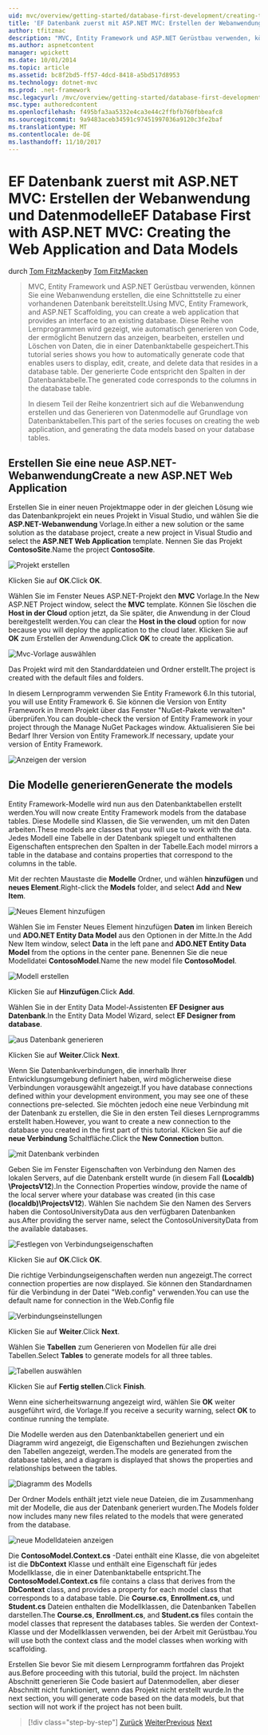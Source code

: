 ```yaml
---
uid: mvc/overview/getting-started/database-first-development/creating-the-web-application
title: 'EF Datenbank zuerst mit ASP.NET MVC: Erstellen der Webanwendung und Datenmodelle | Microsoft Docs'
author: tfitzmac
description: "MVC, Entity Framework und ASP.NET Gerüstbau verwenden, können Sie eine Webanwendung erstellen, die eine Schnittstelle zu einer vorhandenen Datenbank bereitstellt. Dieses Lernprogramm Seri..."
ms.author: aspnetcontent
manager: wpickett
ms.date: 10/01/2014
ms.topic: article
ms.assetid: bc8f2bd5-ff57-4dcd-8418-a5bd517d8953
ms.technology: dotnet-mvc
ms.prod: .net-framework
msc.legacyurl: /mvc/overview/getting-started/database-first-development/creating-the-web-application
msc.type: authoredcontent
ms.openlocfilehash: f495bfa3aa5332e4ca3e44c2ffbfb760fbbeafc8
ms.sourcegitcommit: 9a9483aceb34591c97451997036a9120c3fe2baf
ms.translationtype: MT
ms.contentlocale: de-DE
ms.lasthandoff: 11/10/2017
---
```

<a name="ef-database-first-with-aspnet-mvc-creating-the-web-application-and-data-models"></a><span data-ttu-id="645c3-104">EF Datenbank zuerst mit ASP.NET MVC: Erstellen der Webanwendung und Datenmodelle</span><span class="sxs-lookup"><span data-stu-id="645c3-104">EF Database First with ASP.NET MVC: Creating the Web Application and Data Models</span></span>
====================
<span data-ttu-id="645c3-105">durch [Tom FitzMacken](https://github.com/tfitzmac)</span><span class="sxs-lookup"><span data-stu-id="645c3-105">by [Tom FitzMacken](https://github.com/tfitzmac)</span></span>

> <span data-ttu-id="645c3-106">MVC, Entity Framework und ASP.NET Gerüstbau verwenden, können Sie eine Webanwendung erstellen, die eine Schnittstelle zu einer vorhandenen Datenbank bereitstellt.</span><span class="sxs-lookup"><span data-stu-id="645c3-106">Using MVC, Entity Framework, and ASP.NET Scaffolding, you can create a web application that provides an interface to an existing database.</span></span> <span data-ttu-id="645c3-107">Diese Reihe von Lernprogrammen wird gezeigt, wie automatisch generieren von Code, der ermöglicht Benutzern das anzeigen, bearbeiten, erstellen und Löschen von Daten, die in einer Datenbanktabelle gespeichert.</span><span class="sxs-lookup"><span data-stu-id="645c3-107">This tutorial series shows you how to automatically generate code that enables users to display, edit, create, and delete data that resides in a database table.</span></span> <span data-ttu-id="645c3-108">Der generierte Code entspricht den Spalten in der Datenbanktabelle.</span><span class="sxs-lookup"><span data-stu-id="645c3-108">The generated code corresponds to the columns in the database table.</span></span>
> 
> <span data-ttu-id="645c3-109">In diesem Teil der Reihe konzentriert sich auf die Webanwendung erstellen und das Generieren von Datenmodelle auf Grundlage von Datenbanktabellen.</span><span class="sxs-lookup"><span data-stu-id="645c3-109">This part of the series focuses on creating the web application, and generating the data models based on your database tables.</span></span>


## <a name="create-a-new-aspnet-web-application"></a><span data-ttu-id="645c3-110">Erstellen Sie eine neue ASP.NET-Webanwendung</span><span class="sxs-lookup"><span data-stu-id="645c3-110">Create a new ASP.NET Web Application</span></span>

<span data-ttu-id="645c3-111">Erstellen Sie in einer neuen Projektmappe oder in der gleichen Lösung wie das Datenbankprojekt ein neues Projekt in Visual Studio, und wählen Sie die **ASP.NET-Webanwendung** Vorlage.</span><span class="sxs-lookup"><span data-stu-id="645c3-111">In either a new solution or the same solution as the database project, create a new project in Visual Studio and select the **ASP.NET Web Application** template.</span></span> <span data-ttu-id="645c3-112">Nennen Sie das Projekt **ContosoSite**.</span><span class="sxs-lookup"><span data-stu-id="645c3-112">Name the project **ContosoSite**.</span></span>

![Projekt erstellen](creating-the-web-application/_static/image1.png)

<span data-ttu-id="645c3-114">Klicken Sie auf **OK**.</span><span class="sxs-lookup"><span data-stu-id="645c3-114">Click **OK**.</span></span>

<span data-ttu-id="645c3-115">Wählen Sie im Fenster Neues ASP.NET-Projekt den **MVC** Vorlage.</span><span class="sxs-lookup"><span data-stu-id="645c3-115">In the New ASP.NET Project window, select the **MVC** template.</span></span> <span data-ttu-id="645c3-116">Können Sie löschen die **Host in der Cloud** option jetzt, da Sie später, die Anwendung in der Cloud bereitgestellt werden.</span><span class="sxs-lookup"><span data-stu-id="645c3-116">You can clear the **Host in the cloud** option for now because you will deploy the application to the cloud later.</span></span> <span data-ttu-id="645c3-117">Klicken Sie auf **OK** zum Erstellen der Anwendung.</span><span class="sxs-lookup"><span data-stu-id="645c3-117">Click **OK** to create the application.</span></span>

![Mvc-Vorlage auswählen](creating-the-web-application/_static/image2.png)

<span data-ttu-id="645c3-119">Das Projekt wird mit den Standarddateien und Ordner erstellt.</span><span class="sxs-lookup"><span data-stu-id="645c3-119">The project is created with the default files and folders.</span></span>

<span data-ttu-id="645c3-120">In diesem Lernprogramm verwenden Sie Entity Framework 6.</span><span class="sxs-lookup"><span data-stu-id="645c3-120">In this tutorial, you will use Entity Framework 6.</span></span> <span data-ttu-id="645c3-121">Sie können die Version von Entity Framework in Ihrem Projekt über das Fenster "NuGet-Pakete verwalten" überprüfen.</span><span class="sxs-lookup"><span data-stu-id="645c3-121">You can double-check the version of Entity Framework in your project through the Manage NuGet Packages window.</span></span> <span data-ttu-id="645c3-122">Aktualisieren Sie bei Bedarf Ihrer Version von Entity Framework.</span><span class="sxs-lookup"><span data-stu-id="645c3-122">If necessary, update your version of Entity Framework.</span></span>

![Anzeigen der version](creating-the-web-application/_static/image3.png)

## <a name="generate-the-models"></a><span data-ttu-id="645c3-124">Die Modelle generieren</span><span class="sxs-lookup"><span data-stu-id="645c3-124">Generate the models</span></span>

<span data-ttu-id="645c3-125">Entity Framework-Modelle wird nun aus den Datenbanktabellen erstellt werden.</span><span class="sxs-lookup"><span data-stu-id="645c3-125">You will now create Entity Framework models from the database tables.</span></span> <span data-ttu-id="645c3-126">Diese Modelle sind Klassen, die Sie verwenden, um mit den Daten arbeiten.</span><span class="sxs-lookup"><span data-stu-id="645c3-126">These models are classes that you will use to work with the data.</span></span> <span data-ttu-id="645c3-127">Jedes Modell eine Tabelle in der Datenbank spiegelt und enthaltenen Eigenschaften entsprechen den Spalten in der Tabelle.</span><span class="sxs-lookup"><span data-stu-id="645c3-127">Each model mirrors a table in the database and contains properties that correspond to the columns in the table.</span></span>

<span data-ttu-id="645c3-128">Mit der rechten Maustaste die **Modelle** Ordner, und wählen **hinzufügen** und **neues Element**.</span><span class="sxs-lookup"><span data-stu-id="645c3-128">Right-click the **Models** folder, and select **Add** and **New Item**.</span></span>

![Neues Element hinzufügen](creating-the-web-application/_static/image4.png)

<span data-ttu-id="645c3-130">Wählen Sie im Fenster Neues Element hinzufügen **Daten** im linken Bereich und **ADO.NET Entity Data Model** aus den Optionen in der Mitte.</span><span class="sxs-lookup"><span data-stu-id="645c3-130">In the Add New Item window, select **Data** in the left pane and **ADO.NET Entity Data Model** from the options in the center pane.</span></span> <span data-ttu-id="645c3-131">Benennen Sie die neue Modelldatei **ContosoModel**.</span><span class="sxs-lookup"><span data-stu-id="645c3-131">Name the new model file **ContosoModel**.</span></span>

![Modell erstellen](creating-the-web-application/_static/image5.png)

<span data-ttu-id="645c3-133">Klicken Sie auf **Hinzufügen**.</span><span class="sxs-lookup"><span data-stu-id="645c3-133">Click **Add**.</span></span>

<span data-ttu-id="645c3-134">Wählen Sie in der Entity Data Model-Assistenten **EF Designer aus Datenbank**.</span><span class="sxs-lookup"><span data-stu-id="645c3-134">In the Entity Data Model Wizard, select **EF Designer from database**.</span></span>

![aus Datenbank generieren](creating-the-web-application/_static/image6.png)

<span data-ttu-id="645c3-136">Klicken Sie auf **Weiter**.</span><span class="sxs-lookup"><span data-stu-id="645c3-136">Click **Next**.</span></span>

<span data-ttu-id="645c3-137">Wenn Sie Datenbankverbindungen, die innerhalb Ihrer Entwicklungsumgebung definiert haben, wird möglicherweise diese Verbindungen vorausgewählt angezeigt.</span><span class="sxs-lookup"><span data-stu-id="645c3-137">If you have database connections defined within your development environment, you may see one of these connections pre-selected.</span></span> <span data-ttu-id="645c3-138">Sie möchten jedoch eine neue Verbindung mit der Datenbank zu erstellen, die Sie in den ersten Teil dieses Lernprogramms erstellt haben.</span><span class="sxs-lookup"><span data-stu-id="645c3-138">However, you want to create a new connection to the database you created in the first part of this tutorial.</span></span> <span data-ttu-id="645c3-139">Klicken Sie auf die **neue Verbindung** Schaltfläche.</span><span class="sxs-lookup"><span data-stu-id="645c3-139">Click the **New Connection** button.</span></span>

![mit Datenbank verbinden](creating-the-web-application/_static/image7.png)

<span data-ttu-id="645c3-141">Geben Sie im Fenster Eigenschaften von Verbindung den Namen des lokalen Servers, auf die Datenbank erstellt wurde (in diesem Fall **(Localdb) \ProjectsV12**).</span><span class="sxs-lookup"><span data-stu-id="645c3-141">In the Connection Properties window, provide the name of the local server where your database was created (in this case **(localdb)\ProjectsV12**).</span></span> <span data-ttu-id="645c3-142">Wählen Sie nachdem Sie den Namen des Servers haben die ContosoUniversityData aus den verfügbaren Datenbanken aus.</span><span class="sxs-lookup"><span data-stu-id="645c3-142">After providing the server name, select the ContosoUniversityData from the available databases.</span></span>

![Festlegen von Verbindungseigenschaften](creating-the-web-application/_static/image8.png)

<span data-ttu-id="645c3-144">Klicken Sie auf **OK**.</span><span class="sxs-lookup"><span data-stu-id="645c3-144">Click **OK**.</span></span>

<span data-ttu-id="645c3-145">Die richtige Verbindungseigenschaften werden nun angezeigt.</span><span class="sxs-lookup"><span data-stu-id="645c3-145">The correct connection properties are now displayed.</span></span> <span data-ttu-id="645c3-146">Sie können den Standardnamen für die Verbindung in der Datei "Web.config" verwenden.</span><span class="sxs-lookup"><span data-stu-id="645c3-146">You can use the default name for connection in the Web.Config file</span></span>

![Verbindungseinstellungen](creating-the-web-application/_static/image9.png)

<span data-ttu-id="645c3-148">Klicken Sie auf **Weiter**.</span><span class="sxs-lookup"><span data-stu-id="645c3-148">Click **Next**.</span></span>

<span data-ttu-id="645c3-149">Wählen Sie **Tabellen** zum Generieren von Modellen für alle drei Tabellen.</span><span class="sxs-lookup"><span data-stu-id="645c3-149">Select **Tables** to generate models for all three tables.</span></span>

![Tabellen auswählen](creating-the-web-application/_static/image10.png)

<span data-ttu-id="645c3-151">Klicken Sie auf **Fertig stellen**.</span><span class="sxs-lookup"><span data-stu-id="645c3-151">Click **Finish**.</span></span>

<span data-ttu-id="645c3-152">Wenn eine sicherheitswarnung angezeigt wird, wählen Sie **OK** weiter ausgeführt wird, die Vorlage.</span><span class="sxs-lookup"><span data-stu-id="645c3-152">If you receive a security warning, select **OK** to continue running the template.</span></span>

<span data-ttu-id="645c3-153">Die Modelle werden aus den Datenbanktabellen generiert und ein Diagramm wird angezeigt, die Eigenschaften und Beziehungen zwischen den Tabellen angezeigt, werden.</span><span class="sxs-lookup"><span data-stu-id="645c3-153">The models are generated from the database tables, and a diagram is displayed that shows the properties and relationships between the tables.</span></span>

![Diagramm des Modells](creating-the-web-application/_static/image11.png)

<span data-ttu-id="645c3-155">Der Ordner Models enthält jetzt viele neue Dateien, die im Zusammenhang mit der Modelle, die aus der Datenbank generiert wurden.</span><span class="sxs-lookup"><span data-stu-id="645c3-155">The Models folder now includes many new files related to the models that were generated from the database.</span></span>

![neue Modelldateien anzeigen](creating-the-web-application/_static/image12.png)

<span data-ttu-id="645c3-157">Die **ContosoModel.Context.cs** -Datei enthält eine Klasse, die von abgeleitet ist die **DbContext** Klasse und enthält eine Eigenschaft für jedes Modellklasse, die in einer Datenbanktabelle entspricht.</span><span class="sxs-lookup"><span data-stu-id="645c3-157">The **ContosoModel.Context.cs** file contains a class that derives from the **DbContext** class, and provides a property for each model class that corresponds to a database table.</span></span> <span data-ttu-id="645c3-158">Die **Course.cs**, **Enrollment.cs**, und **Student.cs** Dateien enthalten die Modellklassen, die Datenbanken Tabellen darstellen.</span><span class="sxs-lookup"><span data-stu-id="645c3-158">The **Course.cs**, **Enrollment.cs**, and **Student.cs** files contain the model classes that represent the databases tables.</span></span> <span data-ttu-id="645c3-159">Sie werden der Context-Klasse und der Modellklassen verwenden, bei der Arbeit mit Gerüstbau.</span><span class="sxs-lookup"><span data-stu-id="645c3-159">You will use both the context class and the model classes when working with scaffolding.</span></span>

<span data-ttu-id="645c3-160">Erstellen Sie bevor Sie mit diesem Lernprogramm fortfahren das Projekt aus.</span><span class="sxs-lookup"><span data-stu-id="645c3-160">Before proceeding with this tutorial, build the project.</span></span> <span data-ttu-id="645c3-161">Im nächsten Abschnitt generieren Sie Code basiert auf Datenmodellen, aber dieser Abschnitt nicht funktioniert, wenn das Projekt nicht erstellt wurde.</span><span class="sxs-lookup"><span data-stu-id="645c3-161">In the next section, you will generate code based on the data models, but that section will not work if the project has not been built.</span></span>

>[!div class="step-by-step"]
<span data-ttu-id="645c3-162">[Zurück](setting-up-database.md)
[Weiter](generating-views.md)</span><span class="sxs-lookup"><span data-stu-id="645c3-162">[Previous](setting-up-database.md)
[Next](generating-views.md)</span></span>
